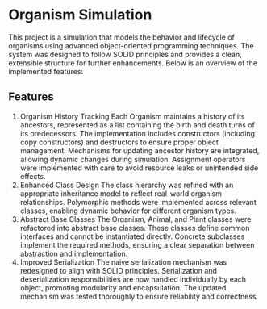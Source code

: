 # Organism Simulation

This project is a simulation that models the behavior and lifecycle of organisms using advanced object-oriented programming techniques. The system was designed to follow SOLID principles and provides a clean, extensible structure for further enhancements. Below is an overview of the implemented features:

## Features
1. Organism History Tracking
Each Organism maintains a history of its ancestors, represented as a list containing the birth and death turns of its predecessors.
The implementation includes constructors (including copy constructors) and destructors to ensure proper object management.
Mechanisms for updating ancestor history are integrated, allowing dynamic changes during simulation.
Assignment operators were implemented with care to avoid resource leaks or unintended side effects.
2. Enhanced Class Design
The class hierarchy was refined with an appropriate inheritance model to reflect real-world organism relationships.
Polymorphic methods were implemented across relevant classes, enabling dynamic behavior for different organism types.
3. Abstract Base Classes
The Organism, Animal, and Plant classes were refactored into abstract base classes.
These classes define common interfaces and cannot be instantiated directly.
Concrete subclasses implement the required methods, ensuring a clear separation between abstraction and implementation.
4. Improved Serialization
The naive serialization mechanism was redesigned to align with SOLID principles.
Serialization and deserialization responsibilities are now handled individually by each object, promoting modularity and encapsulation.
The updated mechanism was tested thoroughly to ensure reliability and correctness.
